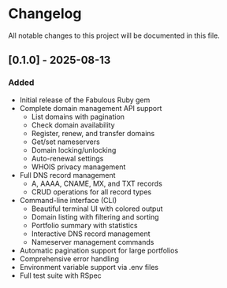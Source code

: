 # Changelog

All notable changes to this project will be documented in this file.

## [0.1.0] - 2025-08-13

### Added
- Initial release of the Fabulous Ruby gem
- Complete domain management API support
  - List domains with pagination
  - Check domain availability
  - Register, renew, and transfer domains
  - Get/set nameservers
  - Domain locking/unlocking
  - Auto-renewal settings
  - WHOIS privacy management
- Full DNS record management
  - A, AAAA, CNAME, MX, and TXT records
  - CRUD operations for all record types
- Command-line interface (CLI)
  - Beautiful terminal UI with colored output
  - Domain listing with filtering and sorting
  - Portfolio summary with statistics
  - Interactive DNS record management
  - Nameserver management commands
- Automatic pagination support for large portfolios
- Comprehensive error handling
- Environment variable support via .env files
- Full test suite with RSpec
